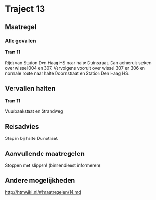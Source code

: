 # Traject 13
## Maatregel
### Alle gevallen

#### Tram 11
Rijdt van Station Den Haag HS naar halte Duinstraat. 
Dan achteruit steken over wissel 004 en 307. 
Vervolgens vooruit over wissel 307 en 306 en normale route naar halte Doornstraat en Station Den Haag HS.

## Vervallen halten
#### Tram 11
Vuurbaakstaat en Strandweg

## Reisadvies
Stap in bij halte Duinstraat.

## Aanvullende maatregelen
Stoppen met  slippen! (binnendienst informeren)

## Andere mogelijkheden
http://htmwiki.nl/#!maatregelen/14.md
